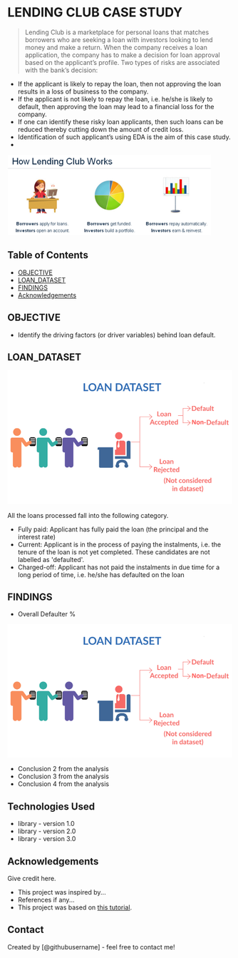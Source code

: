 # LENDING CLUB CASE STUDY
> Lending Club is a marketplace for personal loans that matches borrowers who are seeking a loan with investors looking to lend money and make a return.
> When the company receives a loan application, the company has to make a decision for loan approval based on the applicant’s profile. Two types of risks are associated with the bank’s decision:
* If the applicant is likely to repay the loan, then not approving the loan results in a loss of business to the company.
* If the applicant is not likely to repay the loan, i.e. he/she is likely to default, then approving the loan may lead to a financial loss for the company.
* If one can identify these risky loan applicants, then such loans can be reduced thereby cutting down the amount of credit loss. 
* Identification of such applicant’s using EDA is the aim of this case study.
* 
![Book logo](/lc1.png)

## Table of Contents
* [OBJECTIVE](#OBJECTIVE)
* [LOAN_DATASET](#LOAN_DATASET)
* [FINDINGS](#FINDINGS)
* [Acknowledgements](#acknowledgements)

<!-- You can include any other section that is pertinent to your problem -->

## OBJECTIVE
- Identify the driving factors (or driver variables) behind loan default.

## LOAN_DATASET

![Book logo](/loanstatus.png)

All the loans processed fall into the following category.
- Fully paid: Applicant has fully paid the loan (the principal and the interest rate)
- Current: Applicant is in the process of paying the instalments, i.e. the tenure of the loan is not yet completed. These candidates are not labelled as 'defaulted'.
- Charged-off: Applicant has not paid the instalments in due time for a long period of time, i.e. he/she has defaulted on the loan 

## FINDINGS
- Overall Defaulter %


![Book logo](/loanstatus.png)

- Conclusion 2 from the analysis
- Conclusion 3 from the analysis
- Conclusion 4 from the analysis

<!-- You don't have to answer all the questions - just the ones relevant to your project. -->


## Technologies Used
- library - version 1.0
- library - version 2.0
- library - version 3.0

<!-- As the libraries versions keep on changing, it is recommended to mention the version of library used in this project -->

## Acknowledgements
Give credit here.
- This project was inspired by...
- References if any...
- This project was based on [this tutorial](https://www.example.com).


## Contact
Created by [@githubusername] - feel free to contact me!


<!-- Optional -->
<!-- ## License -->
<!-- This project is open source and available under the [... License](). -->

<!-- You don't have to include all sections - just the one's relevant to your project -->
